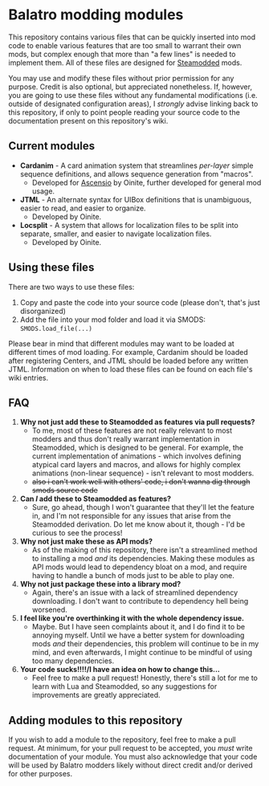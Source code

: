 # Balatro modding modules
This repository contains various files that can be quickly inserted into mod code to enable various features that are too small to warrant their own mods, but complex enough that more than "a few lines" is needed to implement them. All of these files are designed for [Steamodded](//github.com/Steamodded/smods) mods.

You may use and modify these files without prior permission for any purpose. Credit is also optional, but appreciated nonetheless. If, however, you are going to use these files without any fundamental modifications (i.e. outside of designated configuration areas), I *strongly* advise linking back to this repository, if only to point people reading your source code to the documentation present on this repository's wiki.

## Current modules
* **Cardanim** - A card animation system that streamlines *per-layer* simple sequence definitions, and allows sequence generation from "macros".
  * Developed for [Ascensio](//github.com/MarioFan597/Ascensio) by Oinite, further developed for general mod usage.
* **JTML** - An alternate syntax for UIBox definitions that is unambiguous, easier to read, and easier to organize.
  * Developed by Oinite.
* **Locsplit** - A system that allows for localization files to be split into separate, smaller, and easier to navigate localization files.
  * Developed by Oinite.

## Using these files
There are two ways to use these files:
1. Copy and paste the code into your source code (please don't, that's just disorganized)
2. Add the file into your mod folder and load it via SMODS: `SMODS.load_file(...)`

Please bear in mind that different modules may want to be loaded at different times of mod loading. For example, Cardanim should be loaded after registering Centers, and JTML should be loaded before any written JTML. Information on when to load these files can be found on each file's wiki entries.

## FAQ
1. **Why not just add these to Steamodded as features via pull requests?**
   * To me, most of these features are not really relevant to most modders and thus don't really warrant implementation in Steamodded, which is designed to be general. For example, the current implementation of animations - which involves defining atypical card layers and macros, and allows for highly complex animations (non-linear sequence) - isn't relevant to most modders.
   * <s>also i can't work well with others' code, i don't wanna dig through smods source code</s>
2. **Can *I* add these to Steamodded as features?**
   * Sure, go ahead, though I won't guarantee that they'll let the feature in, and I'm not responsible for any issues that arise from the Steamodded derivation. Do let me know about it, though - I'd be curious to see the process!
3. **Why not just make these as API mods?**
   * As of the making of this repository, there isn't a streamlined method to installing a mod *and* its dependencies. Making these modules as API mods would lead to dependency bloat on a mod, and require having to handle a bunch of mods just to be able to play one.
4. **Why not just package these into a library mod?**
   * Again, there's an issue with a lack of streamlined dependency downloading. I don't want to contribute to dependency hell being worsened.
5. **I feel like you're overthinking it with the whole dependency issue.**
   * Maybe. But I have seen complaints about it, and I do find it to be annoying myself. Until we have a better system for downloading mods *and* their dependencies, this problem will continue to be in my mind, and even afterwards, I might continue to be mindful of using too many dependencies.
6. **Your code sucks!!!!/I have an idea on how to change this...**
   * Feel free to make a pull request! Honestly, there's still a lot for me to learn with Lua and Steamodded, so any suggestions for improvements are greatly appreciated.

## Adding modules to this repository
If you wish to add a module to the repository, feel free to make a pull request. At minimum, for your pull request to be accepted, you *must* write documentation of your module. You must also acknowledge that your code will be used by Balatro modders likely without direct credit and/or derived for other purposes.

